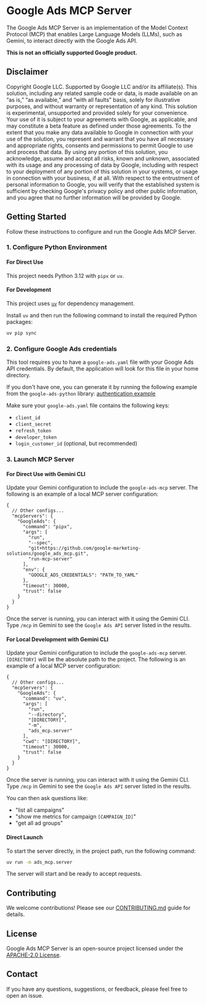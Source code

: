 # Google Ads MCP Server

The Google Ads MCP Server is an implementation of the Model Context Protocol (MCP) that enables Large Language Models (LLMs), such as Gemini, to interact directly with the Google Ads API.

**This is not an officially supported Google product.**

## Disclaimer

Copyright Google LLC. Supported by Google LLC and/or its affiliate(s). This solution, including any related sample code or data, is made available on an “as is,” “as available,” and “with all faults” basis, solely for illustrative purposes, and without warranty or representation of any kind. This solution is experimental, unsupported and provided solely for your convenience. Your use of it is subject to your agreements with Google, as applicable, and may constitute a beta feature as defined under those agreements. To the extent that you make any data available to Google in connection with your use of the solution, you represent and warrant that you have all necessary and appropriate rights, consents and permissions to permit Google to use and process that data. By using any portion of this solution, you acknowledge, assume and accept all risks, known and unknown, associated with its usage and any processing of data by Google, including with respect to your deployment of any portion of this solution in your systems, or usage in connection with your business, if at all. With respect to the entrustment of personal information to Google, you will verify that the established system is sufficient by checking Google's privacy policy and other public information, and you agree that no further information will be provided by Google.

## Getting Started

Follow these instructions to configure and run the Google Ads MCP Server.

### 1. Configure Python Environment

#### For Direct Use

This project needs Python 3.12 with `pipx` or `uv`.

#### For Development

This project uses [`uv`](https://github.com/astral-sh/uv) for dependency management.

Install `uv` and then run the following command to install the required Python packages:

```bash
uv pip sync
```

### 2. Configure Google Ads credentials

This tool requires you to have a `google-ads.yaml` file with your Google Ads API credentials. By default, the application will look for this file in your home directory.

If you don't have one, you can generate it by running the following example from the `google-ads-python` library:
[authentication example](https://github.com/googleads/google-ads-python/blob/main/examples/authentication/generate_user_credentials.py)

Make sure your `google-ads.yaml` file contains the following keys:

- `client_id`
- `client_secret`
- `refresh_token`
- `developer_token`
- `login_customer_id` (optional, but recommended)

### 3. Launch MCP Server

#### For Direct Use with Gemini CLI

Update your Gemini configuration to include the `google-ads-mcp` server. The following is an example of a local MCP server configuration:

```json5
{
  // Other configs...
  "mcpServers": {
    "GoogleAds": {
      "command": "pipx",
      "args": [
        "run",
        "--spec",
        "git+https://github.com/google-marketing-solutions/google_ads_mcp.git",
        "run-mcp-server"
      ],
      "env": {
        "GOOGLE_ADS_CREDENTIALS": "PATH_TO_YAML"
      },
      "timeout": 30000,
      "trust": false
    }
  }
}
```

Once the server is running, you can interact with it using the Gemini CLI. Type `/mcp` in Gemini to see the `Google Ads API` server listed in the results.

#### For Local Development with Gemini CLI

Update your Gemini configuration to include the `google-ads-mcp` server. `[DIRECTORY]` will be the absolute path to the project. The following is an example of a local MCP server configuration:

```json5
{
  // Other configs...
  "mcpServers": {
    "GoogleAds": {
      "command": "uv",
      "args": [
        "run",
        "--directory",
        "[DIRECTORY]",
        "-m",
        "ads_mcp.server"
      ],
      "cwd": "[DIRECTORY]",
      "timeout": 30000,
      "trust": false
    }
  }
}
```

Once the server is running, you can interact with it using the Gemini CLI. Type `/mcp` in Gemini to see the `Google Ads API` server listed in the results.

You can then ask questions like:

- "list all campaigns"
- "show me metrics for campaign `[CAMPAIGN_ID]`"
- "get all ad groups"

#### Direct Launch

To start the server directly, in the project path, run the following command:

```bash
uv run -m ads_mcp.server
```

The server will start and be ready to accept requests.

## Contributing

We welcome contributions! Please see our [CONTRIBUTING.md](CONTRIBUTING.md) guide for details.

## License

Google Ads MCP Server is an open-source project licensed under the [APACHE-2.0 License](LICENSE).

## Contact

If you have any questions, suggestions, or feedback, please feel free to open an issue.
